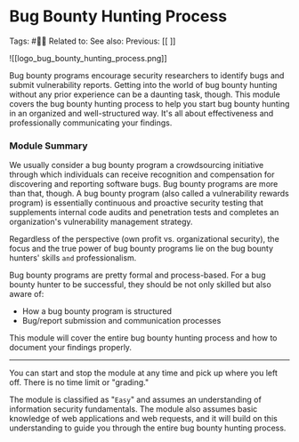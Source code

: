 # Bug Bounty Hunting Process

Tags: #🧑‍🎓
Related to:
See also:
Previous: [[ ]]

![[logo_bug_bounty_hunting_process.png]]

Bug bounty programs encourage security researchers to identify bugs and submit vulnerability reports. Getting into the world of bug bounty hunting without any prior experience can be a daunting task, though. This module covers the bug bounty hunting process to help you start bug bounty hunting in an organized and well-structured way. It's all about effectiveness and professionally communicating your findings.

### Module Summary

We usually consider a bug bounty program a crowdsourcing initiative through which individuals can receive recognition and compensation for discovering and reporting software bugs. Bug bounty programs are more than that, though. A bug bounty program (also called a vulnerability rewards program) is essentially continuous and proactive security testing that supplements internal code audits and penetration tests and completes an organization's vulnerability management strategy.

Regardless of the perspective (own profit vs. organizational security), the focus and the true power of bug bounty programs lie on the bug bounty hunters' skills `and` professionalism.

Bug bounty programs are pretty formal and process-based. For a bug bounty hunter to be successful, they should be not only skilled but also aware of:

-   How a bug bounty program is structured
-   Bug/report submission and communication processes

This module will cover the entire bug bounty hunting process and how to document your findings properly.

* * * * *

You can start and stop the module at any time and pick up where you left off. There is no time limit or "grading."

The module is classified as "`Easy`" and assumes an understanding of information security fundamentals. The module also assumes basic knowledge of web applications and web requests, and it will build on this understanding to guide you through the entire bug bounty hunting process.